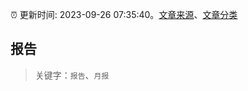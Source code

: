 :alarm_clock: 更新时间: 2023-09-26 07:35:40。[文章来源](/README.md)、[文章分类](/TAGS.md)

## 报告


> 关键字：`报告`、`月报`



